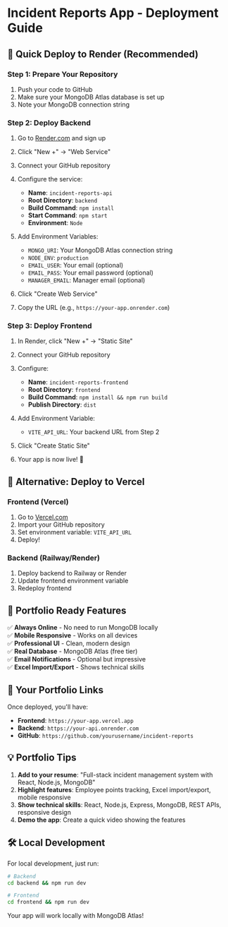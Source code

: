 # Incident Reports App - Deployment Guide

## 🚀 Quick Deploy to Render (Recommended)

### Step 1: Prepare Your Repository
1. Push your code to GitHub
2. Make sure your MongoDB Atlas database is set up
3. Note your MongoDB connection string

### Step 2: Deploy Backend
1. Go to [Render.com](https://render.com) and sign up
2. Click "New +" → "Web Service"
3. Connect your GitHub repository
4. Configure the service:
   - **Name**: `incident-reports-api`
   - **Root Directory**: `backend`
   - **Build Command**: `npm install`
   - **Start Command**: `npm start`
   - **Environment**: `Node`

5. Add Environment Variables:
   - `MONGO_URI`: Your MongoDB Atlas connection string
   - `NODE_ENV`: `production`
   - `EMAIL_USER`: Your email (optional)
   - `EMAIL_PASS`: Your email password (optional)
   - `MANAGER_EMAIL`: Manager email (optional)

6. Click "Create Web Service"
7. Copy the URL (e.g., `https://your-app.onrender.com`)

### Step 3: Deploy Frontend
1. In Render, click "New +" → "Static Site"
2. Connect your GitHub repository
3. Configure:
   - **Name**: `incident-reports-frontend`
   - **Root Directory**: `frontend`
   - **Build Command**: `npm install && npm run build`
   - **Publish Directory**: `dist`

4. Add Environment Variable:
   - `VITE_API_URL`: Your backend URL from Step 2

5. Click "Create Static Site"
6. Your app is now live! 🎉

## 🔧 Alternative: Deploy to Vercel

### Frontend (Vercel)
1. Go to [Vercel.com](https://vercel.com)
2. Import your GitHub repository
3. Set environment variable: `VITE_API_URL`
4. Deploy!

### Backend (Railway/Render)
1. Deploy backend to Railway or Render
2. Update frontend environment variable
3. Redeploy frontend

## 📱 Portfolio Ready Features

✅ **Always Online** - No need to run MongoDB locally  
✅ **Mobile Responsive** - Works on all devices  
✅ **Professional UI** - Clean, modern design  
✅ **Real Database** - MongoDB Atlas (free tier)  
✅ **Email Notifications** - Optional but impressive  
✅ **Excel Import/Export** - Shows technical skills  

## 🔗 Your Portfolio Links

Once deployed, you'll have:
- **Frontend**: `https://your-app.vercel.app`
- **Backend**: `https://your-api.onrender.com`
- **GitHub**: `https://github.com/yourusername/incident-reports`

## 💡 Portfolio Tips

1. **Add to your resume**: "Full-stack incident management system with React, Node.js, MongoDB"
2. **Highlight features**: Employee points tracking, Excel import/export, mobile responsive
3. **Show technical skills**: React, Node.js, Express, MongoDB, REST APIs, responsive design
4. **Demo the app**: Create a quick video showing the features

## 🛠️ Local Development

For local development, just run:
```bash
# Backend
cd backend && npm run dev

# Frontend  
cd frontend && npm run dev
```

Your app will work locally with MongoDB Atlas!
